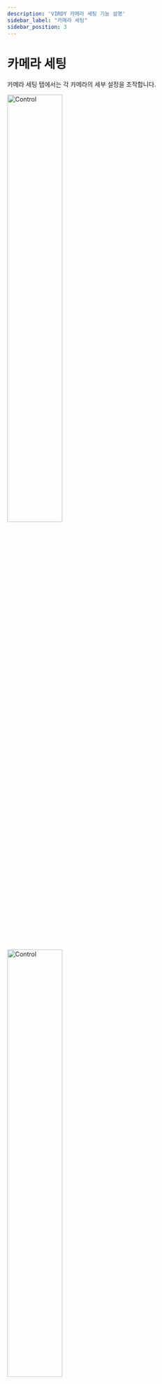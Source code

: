 ```yaml
---
description: 'VIRDY 카메라 세팅 기능 설명'
sidebar_label: "카메라 세팅"
sidebar_position: 3
---
```


# 카메라 세팅

카메라 세팅 탭에서는 각 카메라의 세부 설정을 조작합니다.

<img src="/VIRDY-Docs/img/Page_Control/Control_9.png" alt="Control" width="50%;" /> <br/>
<img src="/VIRDY-Docs/img/Page_Control/Control_10.png" alt="Control" width="50%;" />

- **0번 ~ 9번**
  - 각 카메라마다 <span class="highlight_text">**위 기능을 별도로 적용**</span>할 수 있습니다.
  - 0번은 자유시점 (프리캠), 1번부터 9번은 고정 카메라입니다.
  - **<span class="highlight_caution">고정 카메라는 움직임/회전 민감도 기능이 적용되지 않습니다.</span>**
- **포커스 사용**
  - 현재 선택된 카메라에 <span class="highlight_text">**포커스**</span>를 활성화합니다.
- **액터 고정**
  - 현재 선택된 액터에게 <span class="highlight_text">**오토 포커스**</span>를 활성화합니다.
- **줌 속도**
  - 현재 선택된 카메라의 <span class="highlight_text">**줌 속도**</span>를 조절합니다.
- **포커스 심도 / 초점 거리 / 조리개**
  - 포커스 활성화 시 위 값들을 조절하여 <span class="highlight_text">**카메라 포커스 값**</span>을 조절할 수 있습니다.
  - **<span class="highlight_caution">액터 고정 활성화 시 초점 거리 값은 제어되지 않습니다.</span>**
- **움직임 민감도 / 회전 민감도**
  - 자유시점 카메라의 움직임, 회전 속도의 민감도를 조절합니다.
  - 값을 높이면 천천히 따라 움직이고, 값을 낮추면 빠르게 반응합니다.
- **Follow**
  - **<span class="highlight_caution">현재 수정중입니다.</span>**
- **Look At**
  - 설정한 액터를 트래킹합니다. 회전값만 움직이며 카메라의 포지션은 이동하지 않습니다.
- **Look At Offset Y**
  - Look At 사용시 카메라의 <span class="highlight_text">**Tilt 값**</span>을 조절합니다.